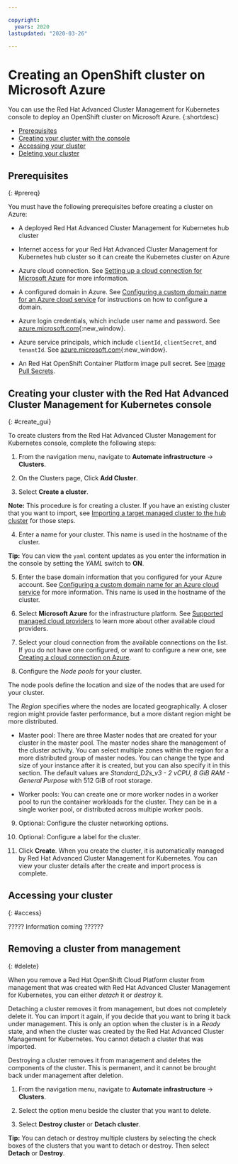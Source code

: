 ```yaml
---

copyright:
  years: 2020
lastupdated: "2020-03-26"

---
```



# Creating an OpenShift cluster on Microsoft Azure

You can use the Red Hat Advanced Cluster Management for Kubernetes console to deploy an OpenShift cluster on Microsoft Azure.
{:shortdesc}

  - [Prerequisites](#prereq)
  - [Creating your cluster with the console](#create_gui)
  - [Accessing your cluster](#access)
  - [Deleting your cluster](#delete)

## Prerequisites
{: #prereq}

You must have the following prerequisites before creating a cluster on Azure:

* A deployed Red Hat Advanced Cluster Management for Kubernetes hub cluster

* Internet access for your Red Hat Advanced Cluster Management for Kubernetes hub cluster so it can create the Kubernetes cluster on Azure

* Azure cloud connection. See [Setting up a cloud connection for Microsoft Azure](cloud_conn_aks.md) for more information.

* A configured domain in Azure. See [Configuring a custom domain name for an Azure cloud service](https://docs.microsoft.com/en-us/azure/cloud-services/cloud-services-custom-domain-name-portal) for instructions on how to configure a domain. 

* Azure login credentials, which include user name and password. See [azure.microsoft.com](https://azure.microsoft.com/en-ca/features/azure-portal){:new_window}.

* Azure service principals, which include `clientId`, `clientSecret`, and `tenantId`. See [azure.microsoft.com](https://docs.microsoft.com/en-us/cli/azure/create-an-azure-service-principal-azure-cli?view=azure-cli-latest#password-based-authentication){:new_window}.

* An Red Hat OpenShift Container Platform image pull secret. See [Image Pull Secrets](https://docs.openshift.com/enterprise/3.0/dev_guide/image_pull_secrets.html).

## Creating your cluster with the Red Hat Advanced Cluster Management for Kubernetes console
{: #create_gui}

To create clusters from the Red Hat Advanced Cluster Management for Kubernetes console, complete the following steps: 

1. From the navigation menu, navigate to **Automate infrastructure** -> **Clusters**.

2. On the Clusters page, Click **Add Cluster**.

3. Select **Create a cluster**. 
   
  **Note:** This procedure is for creating a cluster. If you have an existing cluster that you want to import, see [Importing a target managed cluster to the hub cluster](import.md) for those steps.
  
4. Enter a name for your cluster. This name is used in the hostname of the cluster.

  **Tip:** You can view the `yaml` content updates as you enter the information in the console by setting the *YAML* switch to **ON**. 

5. Enter the base domain information that you configured for your Azure account. See [Configuring a custom domain name for an Azure cloud service](https://docs.microsoft.com/en-us/azure/cloud-services/cloud-services-custom-domain-name-portal) for more information. This name is used in the hostname of the cluster.

6. Select **Microsoft Azure** for the infrastructure platform. See [Supported managed cloud providers](cloud_providers.md) to learn more about other available cloud providers.

7. Select your cloud connection from the available connections on the list. If you do not have one configured, or want to configure a new one, see [Creating a cloud connection on Azure](conn_cloud_aks.md).
   
8. Configure the *Node pools* for your cluster. 

  The node pools define the location and size of the nodes that are used for your cluster. 

  The *Region* specifies where the nodes are located geographically. A closer region might provide faster performance, but a more distant region might be more distributed. 

  * Master pool: There are three Master nodes that are created for your cluster in the master pool. The master nodes share the management of the cluster activity. You can select multiple zones within the region for a more distributed group of master nodes. You can change the type and size of your instance after it is created, but you can also specify it in this section. The default values are *Standard_D2s_v3 - 2 vCPU, 8 GiB RAM - General Purpose* with 512 GiB of root storage. 

  * Worker pools: You can create one or more worker nodes in a worker pool to run the container workloads for the cluster. They can be in a single worker pool, or distributed across multiple worker pools.  

9. Optional: Configure the cluster networking options.

10. Optional: Configure a label for the cluster.

11. Click **Create**. When you create the cluster, it is automatically managed by Red Hat Advanced Cluster Management for Kubernetes. You can view your cluster details after the create and import process is complete.

## Accessing your cluster 
{: #access}

????? Information coming ??????

## Removing a cluster from management
{: #delete}

When you remove a Red Hat OpenShift Cloud Platform cluster from management that was created with Red Hat Advanced Cluster Management for Kubernetes, you can either *detach* it or *destroy* it.  

Detaching a cluster removes it from management, but does not completely delete it. You can import it again, if you decide that you want to bring it back under management. This is only an option when the cluster is in a *Ready* state, and when the cluster was created by the Red Hat Advanced Cluster Management for Kubernetes. You cannot detach a cluster that was imported.

Destroying a cluster removes it from management and deletes the components of the cluster. This is permanent, and it cannot be brought back under management after deletion.   

1. From the navigation menu, navigate to **Automate infrastructure** -> **Clusters**.

2. Select the option menu beside the cluster that you want to delete.

3. Select **Destroy cluster** or **Detach cluster**. 

  **Tip:** You can detach or destroy multiple clusters by selecting the check boxes of the clusters that you want to detach or destroy. Then select **Detach** or **Destroy**.